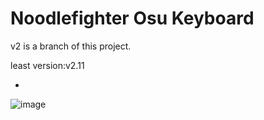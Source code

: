 # Noodlefighter Osu Keyboard
v2 is a branch of this project.

least version:v2.11

-
![image](https://github.com/noodlefighter/osu-keyboard-v2/raw/master/pic.jpg)
